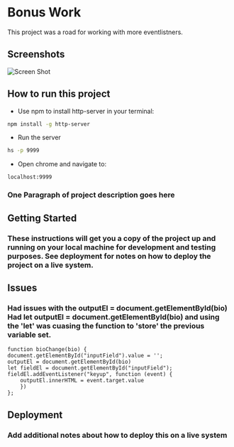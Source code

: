 # Bonus Work

This project was a road for working with more eventlistners. 

## Screenshots

![Screen Shot]()
## How to run this project
* Use npm to install http-server in your terminal:
```sh
npm install -g http-server
```
* Run the server
```sh
hs -p 9999
```
* Open chrome and navigate to:
```
localhost:9999
```

### One Paragraph of project description goes here

## Getting Started
### These instructions will get you a copy of the project up and running on your local machine for development and testing purposes. See deployment for notes on how to deploy the project on a live system.

## Issues
### Had issues with the outputEl = document.getElementById(bio) Had let outputEl = document.getElementById(bio) and using the 'let' was cuasing the function to 'store' the previous variable set. 

```
function bioChange(bio) {
document.getElementById("inputField").value = '';
outputEl = document.getElementById(bio)
let fieldEl = document.getElementById("inputField");
fieldEl.addEventListener("keyup", function (event) {
    outputEl.innerHTML = event.target.value
    })
};

```
## Deployment
### Add additional notes about how to deploy this on a live system


